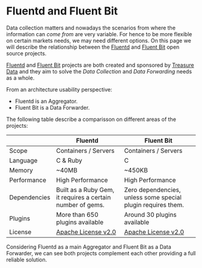 # Fluentd and Fluent Bit

Data collection matters and nowadays the scenarios from where the information can _come from_ are very variable. For hence to be more flexible on certain markets needs, we may need different options. On this page we will describe the relationship between the [Fluentd](http://fluentd.org) and [Fluent Bit](http://fluentbit.io) open source projects.

[Fluentd](http://fluentd.org) and [Fluent Bit](http://fluentbit.io) projects are both created and sponsored by [Treasure Data](http://treasuredata.com) and they aim to solve the _Data Collection_ and _Data Forwarding_ needs as a whole.

From an architecture usability perspective:

- Fluentd is an Aggregator.
- Fluent Bit is a Data Forwarder.

The following table describe a comparisson on different areas of the projects:

|                       | Fluentd               | Fluent Bit            |
|-----------------------|-----------------------|-----------------------|
| Scope                 | Containers / Servers  | Containers / Servers  |
| Language              | C & Ruby              | C                     |
| Memory                | ~40MB                 | ~450KB                |
| Performance           | High Performance      | High Performance      |
| Dependencies          | Built as a Ruby Gem, it requires a certain number of gems. | Zero dependencies, unless some special plugin requires them. |
| Plugins               | More than 650 plugins available | Around 30 plugins available|
| License               | [Apache License v2.0](http://www.apache.org/licenses/LICENSE-2.0) | [Apache License v2.0](http://www.apache.org/licenses/LICENSE-2.0)|

Considering Fluentd as a main Aggregator and Fluent Bit as a Data Forwarder, we can see both projects complement each other providing a full reliable solution.
